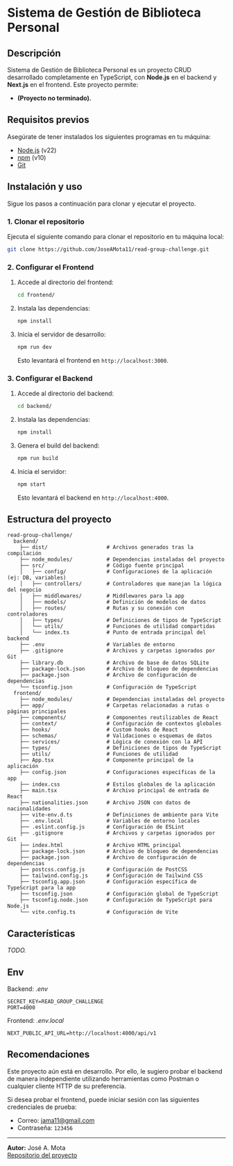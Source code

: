 
# Sistema de Gestión de Biblioteca Personal

## Descripción

Sistema de Gestión de Biblioteca Personal es un proyecto CRUD desarrollado completamente en TypeScript, con **Node.js** en el backend y **Next.js** en el frontend. Este proyecto permite:

- **(Proyecto no terminado).**

## Requisitos previos

Asegúrate de tener instalados los siguientes programas en tu máquina:

- [Node.js](https://nodejs.org/) (v22)
- [npm](https://www.npmjs.com/) (v10)
- [Git](https://git-scm.com/)

## Instalación y uso

Sigue los pasos a continuación para clonar y ejecutar el proyecto.

### 1. Clonar el repositorio

Ejecuta el siguiente comando para clonar el repositorio en tu máquina local:

```bash
git clone https://github.com/JoseAMota11/read-group-challenge.git
```

### 2. Configurar el Frontend

1. Accede al directorio del frontend:

   ```bash
   cd frontend/
   ```

2. Instala las dependencias:

   ```bash
   npm install
   ```

3. Inicia el servidor de desarrollo:

   ```bash
   npm run dev
   ```

   Esto levantará el frontend en `http://localhost:3000`.

### 3. Configurar el Backend

1. Accede al directorio del backend:

   ```bash
   cd backend/
   ```

2. Instala las dependencias:

   ```bash
   npm install
   ```

3. Genera el build del backend:

   ```bash
   npm run build
   ```

4. Inicia el servidor:

   ```bash
   npm start
   ```

   Esto levantará el backend en `http://localhost:4000`.

## Estructura del proyecto

```plaintext
read-group-challenge/
  backend/
    ├── dist/                   # Archivos generados tras la compilación
    ├── node_modules/           # Dependencias instaladas del proyecto
    ├── src/                    # Código fuente principal
    │   ├── config/             # Configuraciones de la aplicación (ej: DB, variables)
    │   ├── controllers/        # Controladores que manejan la lógica del negocio
    │   ├── middlewares/        # Middlewares para la app
    │   ├── models/             # Definición de modelos de datos
    │   ├── routes/             # Rutas y su conexión con controladores
    │   ├── types/              # Definiciones de tipos de TypeScript
    │   └── utils/              # Funciones de utilidad compartidas
    │   └── index.ts            # Punto de entrada principal del backend
    ├── .env                    # Variables de entorno
    ├── .gitignore              # Archivos y carpetas ignorados por Git
    ├── library.db              # Archivo de base de datos SQLite
    ├── package-lock.json       # Archivo de bloqueo de dependencias
    ├── package.json            # Archivo de configuración de dependencias
    └── tsconfig.json           # Configuración de TypeScript
  frontend/
    ├── node_modules/           # Dependencias instaladas del proyecto
    ├── app/                    # Carpetas relacionadas a rutas o páginas principales
    ├── components/             # Componentes reutilizables de React
    ├── context/                # Configuración de contextos globales
    ├── hooks/                  # Custom hooks de React
    ├── schemas/                # Validaciones o esquemas de datos
    ├── services/               # Lógica de conexión con la API
    ├── types/                  # Definiciones de tipos de TypeScript
    ├── utils/                  # Funciones de utilidad
    ├── App.tsx                 # Componente principal de la aplicación
    ├── config.json             # Configuraciones específicas de la app
    ├── index.css               # Estilos globales de la aplicación
    ├── main.tsx                # Archivo principal de entrada de React
    ├── nationalities.json      # Archivo JSON con datos de nacionalidades
    ├── vite-env.d.ts           # Definiciones de ambiente para Vite
    ├── .env.local              # Variables de entorno locales
    ├── .eslint.config.js       # Configuración de ESLint
    ├── .gitignore              # Archivos y carpetas ignorados por Git
    ├── index.html              # Archivo HTML principal
    ├── package-lock.json       # Archivo de bloqueo de dependencias
    ├── package.json            # Archivo de configuración de dependencias
    ├── postcss.config.js       # Configuración de PostCSS
    ├── tailwind.config.js      # Configuración de Tailwind CSS
    ├── tsconfig.app.json       # Configuración específica de TypeScript para la app
    ├── tsconfig.json           # Configuración global de TypeScript
    ├── tsconfig.node.json      # Configuración de TypeScript para Node.js
    └── vite.config.ts          # Configuración de Vite
```

## Características

*TODO.*

## Env

Backend: *.env*

```env
SECRET_KEY=READ_GROUP_CHALLENGE
PORT=4000
```

Frontend: *.env.local*

```env
NEXT_PUBLIC_API_URL=http://localhost:4000/api/v1
```

## Recomendaciones

Este proyecto aún está en desarrollo. Por ello, le sugiero probar el backend de manera independiente utilizando herramientas como Postman o cualquier cliente HTTP de su preferencia.

Si desea probar el frontend, puede iniciar sesión con las siguientes credenciales de prueba:

- Correo: <jama11@gmail.com>
- Contraseña: `123456`

---

**Autor:** José A. Mota  
[Repositorio del proyecto](https://github.com/JoseAMota11/read-group-challenge)
